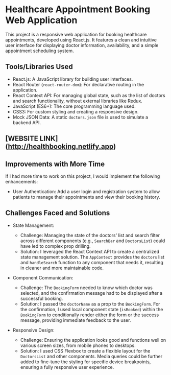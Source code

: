 # Healthcare Appointment Booking Web Application

This project is a responsive web application for booking healthcare appointments, developed using React.js. It features a clean and intuitive user interface for displaying doctor information, availability, and a simple appointment scheduling system.

## Tools/Libraries Used

- React.js: A JavaScript library for building user interfaces.
- React Router (`react-router-dom`): For declarative routing in the application.
- React Context API: For managing global state, such as the list of doctors and search functionality, without external libraries like Redux.
- JavaScript (ES6+): The core programming language used.
- CSS3: For custom styling and creating a responsive design.
- Mock JSON Data: A static `doctors.json` file is used to simulate a backend API.

## [WEBSITE LINK] (http://healthbooking.netlify.app)

## Improvements with More Time

If I had more time to work on this project, I would implement the following enhancements:

- User Authentication: Add a user login and registration system to allow patients to manage their appointments and view their booking history.

## Challenges Faced and Solutions

- State Management:
  - Challenge: Managing the state of the doctors' list and search filter across different components (e.g., `SearchBar` and `DoctorsList`) could have led to complex prop drilling.
  - Solution: I leveraged the React Context API to create a centralized state management solution. The `AppContext` provides the `doctors` list and `handleSearch` function to any component that needs it, resulting in cleaner and more maintainable code.

- Component Communication:
  - Challenge: The `BookingForm` needed to know which doctor was selected, and the confirmation message had to be displayed after a successful booking.
  - Solution: I passed the `doctorName` as a prop to the `BookingForm`. For the confirmation, I used local component state (`isBooked`) within the `BookingForm` to conditionally render either the form or the success message, providing immediate feedback to the user.

- Responsive Design:
  - Challenge: Ensuring the application looks good and functions well on various screen sizes, from mobile phones to desktops.
  - Solution: I used CSS Flexbox to create a flexible layout for the `DoctorsList` and other components. Media queries could be further added to fine-tune the styling for specific device breakpoints, ensuring a fully responsive user experience.
